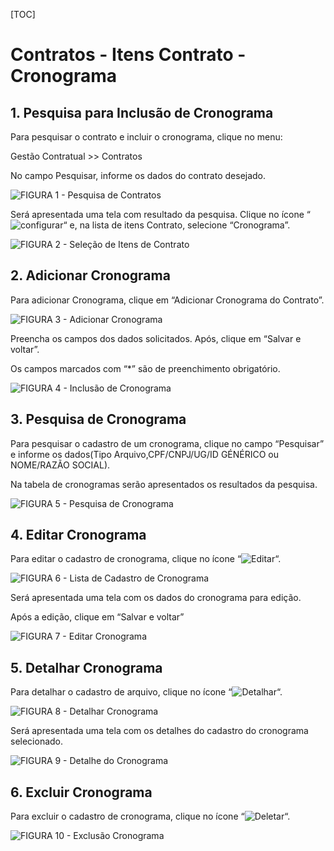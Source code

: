 [TOC]

# Contratos - Itens Contrato - Cronograma

## 1. Pesquisa para Inclusão de Cronograma
Para pesquisar o contrato e incluir o cronograma, clique no menu:

Gestão Contratual >> Contratos

No campo Pesquisar, informe os dados do contrato desejado.

![FIGURA 1 - Pesquisa de Contratos](./images/figura1.JPG)

Será apresentada uma tela com resultado da pesquisa.
Clique no ícone “![configurar](../../../icons/configurar.JPG)“ e, na lista de itens Contrato, selecione
“Cronograma”.

![FIGURA 2 - Seleção de Itens de Contrato](./images/figura2.JPG)

## 2. Adicionar Cronograma

Para adicionar Cronograma, clique em “Adicionar Cronograma do Contrato”.

![FIGURA 3 - Adicionar Cronograma](./images/figura3.JPG)

Preencha os campos dos dados solicitados. Após, clique em
“Salvar e voltar”.

Os campos marcados com “*” são de preenchimento obrigatório.

![FIGURA 4 - Inclusão de Cronograma](./images/figura4.JPG)

## 3. Pesquisa de Cronograma
Para pesquisar o cadastro de um cronograma, clique no campo “Pesquisar” e
informe os dados(Tipo Arquivo,CPF/CNPJ/UG/ID GÉNÉRICO ou NOME/RAZÃO
SOCIAL).

Na tabela de cronogramas serão apresentados os resultados da pesquisa.

![FIGURA 5 - Pesquisa de Cronograma](./images/figura5.JPG)

## 4. Editar Cronograma
Para editar o cadastro de cronograma, clique no ícone “![Editar](../../../icons/editar.JPG)“.

![FIGURA 6 - Lista de Cadastro de Cronograma](./images/figura6.JPG)

Será apresentada uma tela com os dados do cronograma para edição.

Após a edição, clique em “Salvar e voltar”

![FIGURA 7 - Editar Cronograma](./images/figura7.JPG)

## 5. Detalhar Cronograma
Para detalhar o cadastro de arquivo, clique no ícone “![Detalhar](../../../icons/detalhar.JPG)“.

![FIGURA 8 - Detalhar Cronograma](./images/figura8.JPG)

Será apresentada uma tela com os detalhes do cadastro do cronograma
selecionado.

![FIGURA 9 - Detalhe do Cronograma](./images/figura9.JPG)

## 6. Excluir Cronograma
Para excluir o cadastro de cronograma, clique no ícone “![Deletar](../../../icons/deletar.JPG)“.

![FIGURA 10 - Exclusão Cronograma](./images/figura10.JPG)

